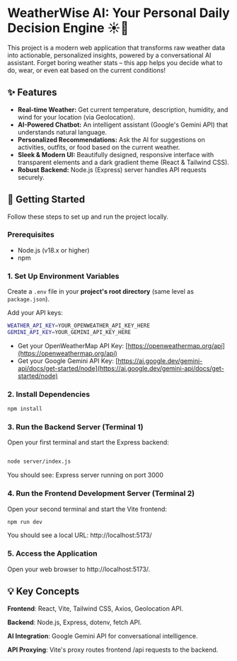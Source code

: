 # WeatherWise AI: Your Personal Daily Decision Engine ☀️🤖

This project is a modern web application that transforms raw weather data into actionable, personalized insights, powered by a conversational AI assistant. Forget boring weather stats – this app helps you decide what to do, wear, or even eat based on the current conditions!

## ✨ Features

* **Real-time Weather:** Get current temperature, description, humidity, and wind for your location (via Geolocation).
* **AI-Powered Chatbot:** An intelligent assistant (Google's Gemini API) that understands natural language.
* **Personalized Recommendations:** Ask the AI for suggestions on activities, outfits, or food based on the current weather.
* **Sleek & Modern UI:** Beautifully designed, responsive interface with transparent elements and a dark gradient theme (React & Tailwind CSS).
* **Robust Backend:** Node.js (Express) server handles API requests securely.

## 🚀 Getting Started

Follow these steps to set up and run the project locally.

### Prerequisites

* Node.js (v18.x or higher)
* npm

### 1. Set Up Environment Variables

Create a `.env` file in your **project's root directory** (same level as `package.json`).

Add your API keys:
```bash
WEATHER_API_KEY=YOUR_OPENWEATHER_API_KEY_HERE
GEMINI_API_KEY=YOUR_GEMINI_API_KEY_HERE
```
* Get your OpenWeatherMap API Key: [https://openweathermap.org/api](https://openweathermap.org/api)
* Get your Google Gemini API Key: [https://ai.google.dev/gemini-api/docs/get-started/node](https://ai.google.dev/gemini-api/docs/get-started/node)

### 2. Install Dependencies

```bash
npm install
```

### 3. Run the Backend Server (Terminal 1)
Open your first terminal and start the Express backend:

```bash

node server/index.js
```
You should see: Express server running on port 3000

### 4. Run the Frontend Development Server (Terminal 2)
Open your second terminal and start the Vite frontend:
```bash
npm run dev
```
You should see a local URL: http://localhost:5173/

### 5. Access the Application
Open your web browser to http://localhost:5173/.

## 💡 Key Concepts
**Frontend**: React, Vite, Tailwind CSS, Axios, Geolocation API.

**Backend**: Node.js, Express, dotenv, fetch API.

**AI Integration**: Google Gemini API for conversational intelligence.

**API Proxying**: Vite's proxy routes frontend /api requests to the backend.





